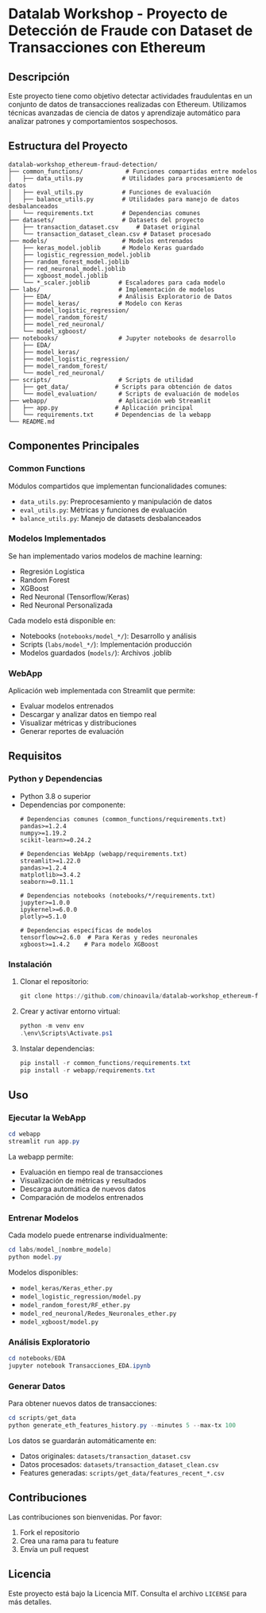 # Datalab Workshop - Proyecto de Detección de Fraude con Dataset de Transacciones con Ethereum

## Descripción
Este proyecto tiene como objetivo detectar actividades fraudulentas en un conjunto de datos de transacciones realizadas con Ethereum. Utilizamos técnicas avanzadas de ciencia de datos y aprendizaje automático para analizar patrones y comportamientos sospechosos.

## Estructura del Proyecto

```
datalab-workshop_ethereum-fraud-detection/
├── common_functions/            # Funciones compartidas entre modelos
│   ├── data_utils.py           # Utilidades para procesamiento de datos
│   ├── eval_utils.py           # Funciones de evaluación
│   ├── balance_utils.py        # Utilidades para manejo de datos desbalanceados
│   └── requirements.txt        # Dependencias comunes
├── datasets/                   # Datasets del proyecto
│   ├── transaction_dataset.csv     # Dataset original
│   └── transaction_dataset_clean.csv # Dataset procesado
├── models/                     # Modelos entrenados
│   ├── keras_model.joblib      # Modelo Keras guardado
│   ├── logistic_regression_model.joblib
│   ├── random_forest_model.joblib
│   ├── red_neuronal_model.joblib
│   ├── xgboost_model.joblib
│   └── *_scaler.joblib        # Escaladores para cada modelo
├── labs/                      # Implementación de modelos
│   ├── EDA/                   # Análisis Exploratorio de Datos
│   ├── model_keras/           # Modelo con Keras
│   ├── model_logistic_regression/
│   ├── model_random_forest/
│   ├── model_red_neuronal/
│   └── model_xgboost/
├── notebooks/                 # Jupyter notebooks de desarrollo
│   ├── EDA/
│   ├── model_keras/
│   ├── model_logistic_regression/
│   ├── model_random_forest/
│   └── model_red_neuronal/
├── scripts/                   # Scripts de utilidad
│   ├── get_data/             # Scripts para obtención de datos
│   └── model_evaluation/      # Scripts de evaluación de modelos
├── webapp/                    # Aplicación web Streamlit
│   ├── app.py                # Aplicación principal
│   └── requirements.txt      # Dependencias de la webapp
└── README.md
```

## Componentes Principales

### Common Functions
Módulos compartidos que implementan funcionalidades comunes:
- `data_utils.py`: Preprocesamiento y manipulación de datos
- `eval_utils.py`: Métricas y funciones de evaluación
- `balance_utils.py`: Manejo de datasets desbalanceados

### Modelos Implementados
Se han implementado varios modelos de machine learning:
- Regresión Logística
- Random Forest
- XGBoost
- Red Neuronal (Tensorflow/Keras)
- Red Neuronal Personalizada

Cada modelo está disponible en:
- Notebooks (`notebooks/model_*/`): Desarrollo y análisis
- Scripts (`labs/model_*/`): Implementación producción
- Modelos guardados (`models/`): Archivos .joblib

### WebApp
Aplicación web implementada con Streamlit que permite:
- Evaluar modelos entrenados
- Descargar y analizar datos en tiempo real
- Visualizar métricas y distribuciones
- Generar reportes de evaluación

## Requisitos

### Python y Dependencias
- Python 3.8 o superior
- Dependencias por componente:
  ```
  # Dependencias comunes (common_functions/requirements.txt)
  pandas>=1.2.4
  numpy>=1.19.2
  scikit-learn>=0.24.2

  # Dependencias WebApp (webapp/requirements.txt)
  streamlit>=1.22.0
  pandas>=1.2.4
  matplotlib>=3.4.2
  seaborn>=0.11.1

  # Dependencias notebooks (notebooks/*/requirements.txt)
  jupyter>=1.0.0
  ipykernel>=6.0.0
  plotly>=5.1.0

  # Dependencias específicas de modelos
  tensorflow>=2.6.0  # Para Keras y redes neuronales
  xgboost>=1.4.2    # Para modelo XGBoost
  ```

### Instalación
1. Clonar el repositorio:
   ```powershell
   git clone https://github.com/chinoavila/datalab-workshop_ethereum-fraud-detection
   ```

2. Crear y activar entorno virtual:
   ```powershell
   python -m venv env
   .\env\Scripts\Activate.ps1
   ```

3. Instalar dependencias:
   ```powershell
   pip install -r common_functions/requirements.txt
   pip install -r webapp/requirements.txt
   ```

## Uso

### Ejecutar la WebApp
```powershell
cd webapp
streamlit run app.py
```
La webapp permite:
- Evaluación en tiempo real de transacciones
- Visualización de métricas y resultados
- Descarga automática de nuevos datos
- Comparación de modelos entrenados

### Entrenar Modelos
Cada modelo puede entrenarse individualmente:
```powershell
cd labs/model_[nombre_modelo]
python model.py
```

Modelos disponibles:
- `model_keras/Keras_ether.py`
- `model_logistic_regression/model.py`
- `model_random_forest/RF_ether.py`
- `model_red_neuronal/Redes_Neuronales_ether.py`
- `model_xgboost/model.py`

### Análisis Exploratorio
```powershell
cd notebooks/EDA
jupyter notebook Transacciones_EDA.ipynb
```

### Generar Datos
Para obtener nuevos datos de transacciones:
```powershell
cd scripts/get_data
python generate_eth_features_history.py --minutes 5 --max-tx 100
```

Los datos se guardarán automáticamente en:
- Datos originales: `datasets/transaction_dataset.csv`
- Datos procesados: `datasets/transaction_dataset_clean.csv`
- Features generadas: `scripts/get_data/features_recent_*.csv`

## Contribuciones
Las contribuciones son bienvenidas. Por favor:
1. Fork el repositorio
2. Crea una rama para tu feature
3. Envía un pull request

## Licencia
Este proyecto está bajo la Licencia MIT. Consulta el archivo `LICENSE` para más detalles.